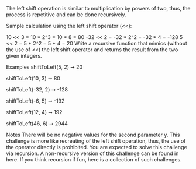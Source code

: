 The left shift operation is similar to multiplication by powers of two, thus, the process is repetitive and can be done recursively.

Sample calculation using the left shift operator (<<):

10 << 3 = 10 * 2^3 = 10 * 8 = 80
-32 << 2 = -32 * 2^2 = -32 * 4 = -128
5 << 2 = 5 * 2^2 = 5 * 4 = 20
Write a recursive function that mimics (without the use of <<) the left shift operator and returns the result from the two given integers.

Examples
shiftToLeft(5, 2) ➞ 20

shiftToLeft(10, 3) ➞ 80

shiftToLeft(-32, 2) ➞ -128

shiftToLeft(-6, 5) ➞ -192

shiftToLeft(12, 4) ➞ 192

shiftToLeft(46, 6) ➞ 2944

Notes
There will be no negative values for the second parameter y.
This challenge is more like recreating of the left shift operation, thus, the use of the operator directly is prohibited.
You are expected to solve this challenge via recursion.
A non-recursive version of this challenge can be found in here.
If you think recursion if fun, here is a collection of such challenges.